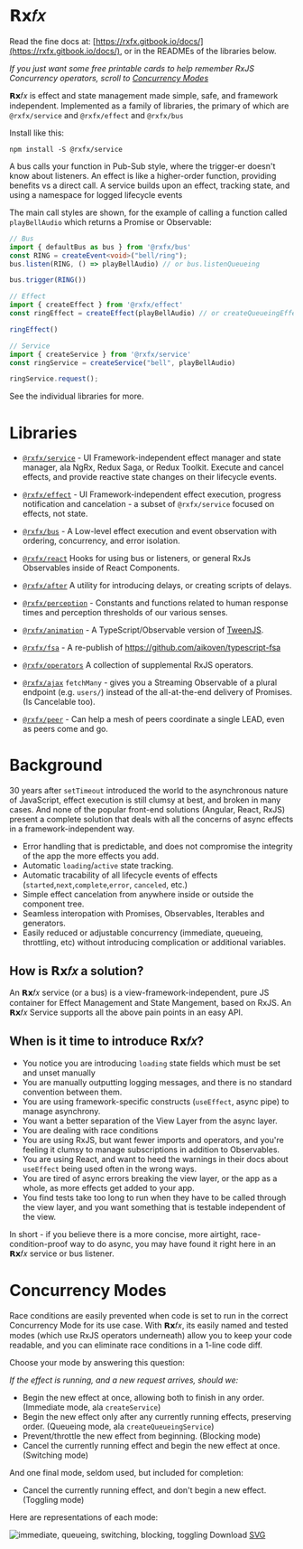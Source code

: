 # 𝗥𝘅𝑓𝑥

Read the fine docs at: [https://rxfx.gitbook.io/docs/](https://rxfx.gitbook.io/docs/), or in the READMEs of the libraries below.

_If you just want some free printable cards to help remember RxJS Concurrency operators, scroll to [Concurrency Modes](#concurrency-modes)_

𝗥𝘅𝑓𝑥 is effect and state management made simple, safe, and framework independent. Implemented as a family of libraries, the primary of which are `@rxfx/service` and `@rxfx/effect` and `@rxfx/bus`

Install like this:

```
npm install -S @rxfx/service
```

A bus calls your function in Pub-Sub style, where the trigger-er doesn't know about listeners. An effect is like a higher-order function, providing benefits vs a direct call. A service builds upon an effect, tracking state, and using a namespace for logged lifecycle events

The main call styles are shown, for the example of calling a function called `playBellAudio` which returns a Promise or Observable:

```ts
// Bus
import { defaultBus as bus } from '@rxfx/bus'
const RING = createEvent<void>("bell/ring");
bus.listen(RING, () => playBellAudio) // or bus.listenQueueing

bus.trigger(RING())
```

```ts
// Effect
import { createEffect } from '@rxfx/effect'
const ringEffect = createEffect(playBellAudio) // or createQueueingEffect

ringEffect()
```

```ts
// Service
import { createService } from '@rxfx/service'
const ringService = createService("bell", playBellAudio)

ringService.request();
```

See the individual libraries for more.

# Libraries

- [`@rxfx/service`](https://github.com/deanrad/rxfx/tree/main/service) - UI Framework-independent effect manager and state manager, ala NgRx, Redux Saga, or Redux Toolkit. Execute and cancel effects, and provide reactive state changes on their lifecycle events.

- [`@rxfx/effect`](https://github.com/deanrad/rxfx/tree/main/effect) - UI Framework-independent effect execution, progress notification and cancelation - a subset of `@rxfx/service` focused on effects, not state.

- [`@rxfx/bus`](https://github.com/deanrad/rxfx/tree/main/bus) - A Low-level effect execution and event observation with ordering, concurrency, and error isolation.

- [`@rxfx/react`](https://github.com/deanrad/rxfx/tree/main/react) Hooks for using bus or listeners, or general RxJs Observables inside of React Components.

- [`@rxfx/after`](https://github.com/deanrad/rxfx/tree/main/after) A utility for introducing delays, or creating scripts of delays. 

- [`@rxfx/perception`](https://github.com/deanrad/rxfx/tree/main/perception) - Constants and functions related to human response times and perception thresholds of our various senses.

- [`@rxfx/animation`](https://github.com/deanrad/rxfx/tree/main/fsa) - A TypeScript/Observable version of [TweenJS](https://github.com/tweenjs/tween.js). 

- [`@rxfx/fsa`](https://github.com/deanrad/rxfx/tree/main/fsa) - A re-publish of https://github.com/aikoven/typescript-fsa 

- [`@rxfx/operators`](https://github.com/deanrad/rxfx/tree/main/operators) A collection of supplemental RxJS operators.

- [`@rxfx/ajax`](https://github.com/deanrad/rxfx/tree/main/ajax) `fetchMany` - gives you a Streaming Observable of a plural endpoint (e.g. `users/`) instead of the all-at-the-end delivery of Promises. (Is Cancelable too).

- [`@rxfx/peer`](https://github.com/deanrad/rxfx/tree/main/peer) - Can help a mesh of peers coordinate a single LEAD, even as peers come and go.

# Background

30 years after `setTimeout` introduced the world to the asynchronous nature of JavaScript, effect execution is still clumsy at best, and broken in many cases. And none of the popular front-end solutions (Angular, React, RxJS) present a complete solution that deals with all the concerns of async effects in a framework-independent way. 

- Error handling that is predictable, and does not compromise the integrity of the app the more effects you add.
- Automatic `loading`/`active` state tracking.
- Automatic tracability of all lifecycle events of effects (`started`,`next`,`complete`,`error`, `canceled`, etc.)
- Simple effect cancelation from anywhere inside or outside the component tree.
- Seamless interopation with Promises, Observables, Iterables and generators.
- Easily reduced or adjustable concurrency (immediate, queueing, throttling, etc) without introducing complication or additional variables.

## How is 𝗥𝘅𝑓𝑥 a solution?
An 𝗥𝘅𝑓𝑥 service (or a bus) is a view-framework-independent, pure JS container for Effect Management and State Mangement, based on RxJS. An 𝗥𝘅𝑓𝑥 Service supports all the above pain points in an easy API.


## When is it time to introduce 𝗥𝘅𝑓𝑥?

- You notice you are introducing `loading` state fields which must be set and unset manually
- You are manually outputting logging messages, and there is no standard convention between them.
- You are using framework-specific constructs (`useEffect`, async pipe) to manage asynchrony.
- You want a better separation of the View Layer from the async layer.
- You are dealing with race conditions
- You are using RxJS, but want fewer imports and operators, and you're feeling it clumsy to manage subscriptions in addition to Observables.
- You are using React, and want to heed the warnings in their docs about `useEffect` being used often in the wrong ways.
- You are tired of async errors breaking the view layer, or the app as a whole, as more effects get added to your app.
- You find tests take too long to run when they have to be called through the view layer, and you want something that is testable independent of the view.

In short - if you believe there is a more concise, more airtight, race-condition-proof way to do async, you may have found it right here in an  𝗥𝘅𝑓𝑥 service or bus listener.

# Concurrency Modes

Race conditions are easily prevented when code is set to run in the correct Concurrency Mode for its use case. With 𝗥𝘅𝑓𝑥, its easily named and tested modes (which use RxJS operators underneath) allow you to keep your code readable, and you can eliminate race conditions in a 1-line code diff.


Choose your mode by answering this question:

_If the effect is running, and a new request arrives, should we:_

- Begin the new effect at once, allowing both to finish in any order. (Immediate mode, ala `createService`)
- Begin the new effect only after any currently running effects, preserving order. (Queueing mode, ala `createQueueingService`)
- Prevent/throttle the new effect from beginning. (Blocking mode)
- Cancel the currently running effect and begin the new effect at once. (Switching mode)

And one final mode, seldom used, but included for completion:

- Cancel the currently running effect, and don't begin a new effect. (Toggling mode)

Here are representations of each mode:

![immediate, queueing, switching, blocking, toggling](https://d2jksv3bi9fv68.cloudfront.net/rxfx/cards-all-2024.png)
Download [SVG](https://d2jksv3bi9fv68.cloudfront.net/rxfx/cards-all-2024.svg)
